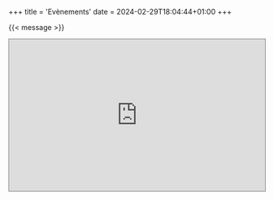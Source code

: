 +++
title = 'Evènements'
date = 2024-02-29T18:04:44+01:00
+++

{{< message >}}

<iframe src="https://calendar.google.com/calendar/embed?height=300&wkst=1&ctz=Europe%2FParis&bgcolor=%234285F4&showTitle=0&showDate=0&showPrint=0&showTz=0&showNav=0&showCalendars=0&mode=AGENDA&showTabs=0&src=YzFlZmMwNTNkNGU0ZWNlMTJiN2QxODc2NWIxNjYwOTZlOGE5ZWUzNTRhNzNjM2YyYWMwMmFjODY5MjdmODU3ZkBncm91cC5jYWxlbmRhci5nb29nbGUuY29t&color=%23F09300" style="border:solid 1px #777" width="100%" height="300" frameborder="0" scrolling="no"></iframe>
